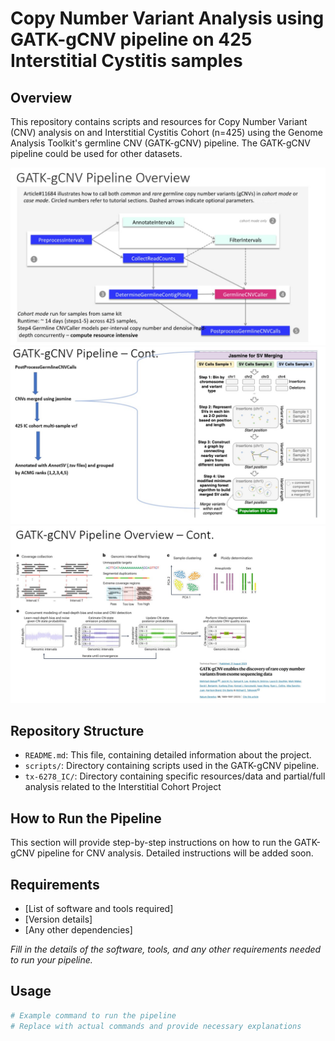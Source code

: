 # Copy Number Variant Analysis using GATK-gCNV pipeline on 425 Interstitial Cystitis samples

## Overview
This repository contains scripts and resources for Copy Number Variant (CNV) analysis on and Interstitial Cystitis Cohort (n=425) using the Genome Analysis Toolkit's germline CNV (GATK-gCNV) pipeline.
The GATK-gCNV pipeline could be used for other datasets.

![GATK-gCNV pipeline overview-1](tx-6278_IC/Slide4.jpg)  
![GATK-gCNV pipeline overview-2](tx-6278_IC/Slide6.jpg)
![GATK-gCNV pipeline overview-3](tx-6278_IC/Slide5.jpg)

## Repository Structure
- `README.md`: This file, containing detailed information about the project.
- `scripts/`: Directory containing scripts used in the GATK-gCNV pipeline.
- `tx-6278_IC/`: Directory containing specific resources/data and partial/full analysis related to the Interstitial Cohort Project

## How to Run the Pipeline
This section will provide step-by-step instructions on how to run the GATK-gCNV pipeline for CNV analysis. Detailed instructions will be added soon.






## Requirements
- [List of software and tools required]
- [Version details]
- [Any other dependencies]

*Fill in the details of the software, tools, and any other requirements needed to run your pipeline.*

## Usage
```bash
# Example command to run the pipeline
# Replace with actual commands and provide necessary explanations